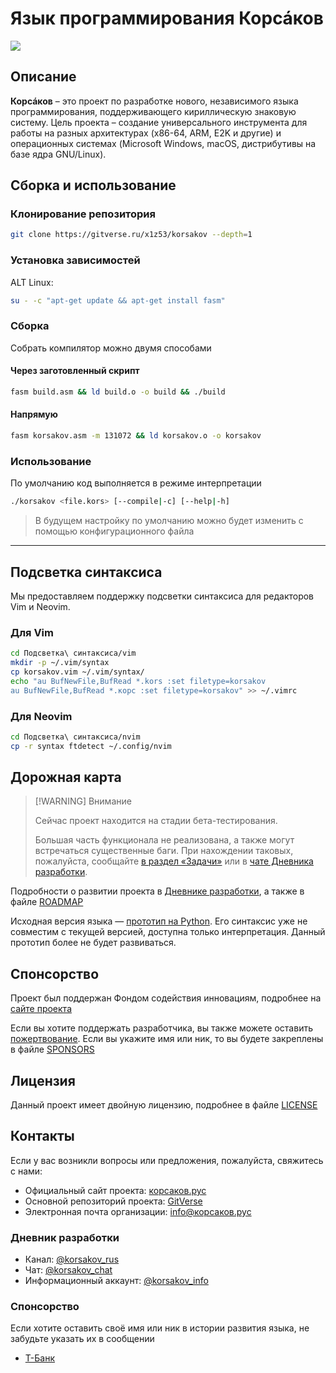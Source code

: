 # Язык программирования Корсáков

![](<https://gitverse.ru/api/repos/rus.yaz/mediakit/raw/branch/master/Корсаков%20(блок)/Корсаков%20(блок,%20скруглённый%20прямоугольник)/Корсаков%20(блок,%20скруглённый%20прямоугольник).svg>)

## Описание

**Корсáков** – это проект по разработке нового, независимого языка программирования, поддерживающего кириллическую знаковую систему. Цель проекта – создание универсального инструмента для работы на разных архитектурах (x86-64, ARM, E2K и другие) и операционных системах (Microsoft Windows, macOS, дистрибутивы на базе ядра GNU/Linux).

## Сборка и использование

### Клонирование репозитория

```bash
git clone https://gitverse.ru/x1z53/korsakov --depth=1
```

### Установка зависимостей

ALT Linux:

```bash
su - -c "apt-get update && apt-get install fasm"
```

### Сборка

Собрать компилятор можно двумя способами

#### Через заготовленный скрипт

```bash
fasm build.asm && ld build.o -o build && ./build
```

#### Напрямую

```bash
fasm korsakov.asm -m 131072 && ld korsakov.o -o korsakov
```

### Использование

По умолчанию код выполняется в режиме интерпретации

```bash
./korsakov <file.kors> [--compile|-c] [--help|-h]
```

> В будущем настройку по умолчанию можно будет изменить с помощью конфигурационного файла

---

## Подсветка синтаксиса

Мы предоставляем поддержку подсветки синтаксиса для редакторов Vim и Neovim.

### Для Vim

```bash
cd Подсветка\ синтаксиса/vim
mkdir -p ~/.vim/syntax
cp korsakov.vim ~/.vim/syntax/
echo "au BufNewFile,BufRead *.kors :set filetype=korsakov
au BufNewFile,BufRead *.корс :set filetype=korsakov" >> ~/.vimrc
```

### Для Neovim

```bash
cd Подсветка\ синтаксиса/nvim
cp -r syntax ftdetect ~/.config/nvim
```

## Дорожная карта

> [!WARNING] Внимание
>
> Сейчас проект находится на стадии бета-тестирования.
>
> Большая часть функционала не реализована, а также могут встречаться существенные баги. При нахождении таковых, пожалуйста, сообщайте [в раздел «Задачи»](gitverse.ru/rus.yaz/korsakov/tasktracker) или в [чате Дневника разработки](#контакты).

Подробности о развитии проекта в [Дневнике разработки](#контакты), а также в файле [ROADMAP](./docs/Дорожная_карта.md)

Исходная версия языка — [прототип на Python](https://gitverse.ru/rus.yaz/korsakov_python). Его синтаксис уже не совместим с текущей версией, доступна только интерпретация. Данный прототип более не будет развиваться.

## Спонсорство

Проект был поддержан Фондом содействия инновациям, подробнее на [сайте проекта](#контакты)

Если вы хотите поддержать разработчика, вы также можете оставить [пожертвование](#контакты). Если вы укажите имя или ник, то вы будете закреплены в файле [SPONSORS](./docs/Спонсоры.md)

## Лицензия

Данный проект имеет двойную лицензию, подробнее в файле [LICENSE](./LICENSE.md)

## Контакты

Если у вас возникли вопросы или предложения, пожалуйста, свяжитесь с нами:

- Официальный сайт проекта: [корсаков.рус](https://корсаков.рус)
- Основной репозиторий проекта: [GitVerse](https://gitverse.ru/rus.yaz/korsakov)
- Электронная почта организации: info@корсаков.рус

### Дневник разработки

- Канал: [@korsakov_rus](https://t.me/korsakov_rus)
- Чат: [@korsakov_chat](https://t.me/korsakov_chat)
- Информационный аккаунт: [@korsakov_info](https://t.me/korsakov_info)

### Спонсорство

Если хотите оставить своё имя или ник в истории развития языка, не забудьте указать их в сообщении

- [Т-Банк](https://www.tbank.ru/cf/7Bc8yWbbr4V)
